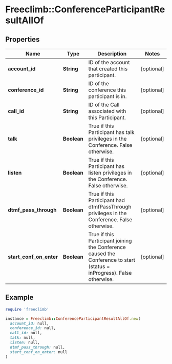 # Freeclimb::ConferenceParticipantResultAllOf

## Properties

| Name | Type | Description | Notes |
| ---- | ---- | ----------- | ----- |
| **account_id** | **String** | ID of the account that created this participant. | [optional] |
| **conference_id** | **String** | ID of the conference this participant is in. | [optional] |
| **call_id** | **String** | ID of the Call associated with this Participant. | [optional] |
| **talk** | **Boolean** | True if this Participant has talk privileges in the Conference. False otherwise. | [optional] |
| **listen** | **Boolean** | True if this Participant has listen privileges in the Conference. False otherwise. | [optional] |
| **dtmf_pass_through** | **Boolean** | True if this Participant had dtmfPassThrough privileges in the Conference. False otherwise. | [optional] |
| **start_conf_on_enter** | **Boolean** | True if this Participant joining the Conference caused the Conference to start (status &#x3D; inProgress). False otherwise. | [optional] |

## Example

```ruby
require 'freeclimb'

instance = Freeclimb::ConferenceParticipantResultAllOf.new(
  account_id: null,
  conference_id: null,
  call_id: null,
  talk: null,
  listen: null,
  dtmf_pass_through: null,
  start_conf_on_enter: null
)
```

